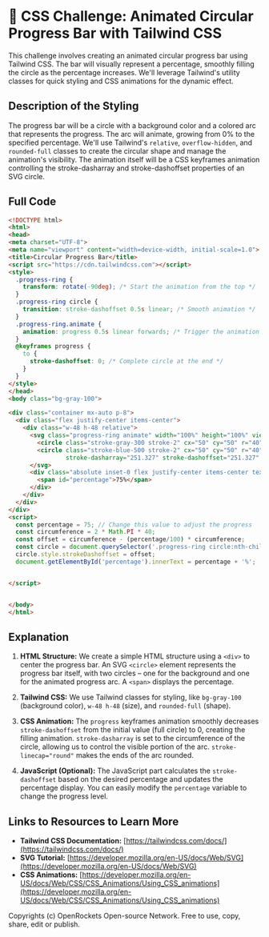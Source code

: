 # 🐞 CSS Challenge:  Animated Circular Progress Bar with Tailwind CSS


This challenge involves creating an animated circular progress bar using Tailwind CSS.  The bar will visually represent a percentage, smoothly filling the circle as the percentage increases.  We'll leverage Tailwind's utility classes for quick styling and CSS animations for the dynamic effect.


## Description of the Styling

The progress bar will be a circle with a background color and a colored arc that represents the progress. The arc will animate, growing from 0% to the specified percentage.  We'll use Tailwind's `relative`, `overflow-hidden`, and `rounded-full` classes to create the circular shape and manage the animation's visibility. The animation itself will be a CSS keyframes animation controlling the stroke-dasharray and stroke-dashoffset properties of an SVG circle.

## Full Code

```html
<!DOCTYPE html>
<html>
<head>
<meta charset="UTF-8">
<meta name="viewport" content="width=device-width, initial-scale=1.0">
<title>Circular Progress Bar</title>
<script src="https://cdn.tailwindcss.com"></script>
<style>
  .progress-ring {
    transform: rotate(-90deg); /* Start the animation from the top */
  }
  .progress-ring circle {
    transition: stroke-dashoffset 0.5s linear; /* Smooth animation */
  }
  .progress-ring.animate {
    animation: progress 0.5s linear forwards; /* Trigger the animation */
  }
  @keyframes progress {
    to {
      stroke-dashoffset: 0; /* Complete circle at the end */
    }
  }
</style>
</head>
<body class="bg-gray-100">

<div class="container mx-auto p-8">
  <div class="flex justify-center items-center">
    <div class="w-48 h-48 relative">
      <svg class="progress-ring animate" width="100%" height="100%" viewBox="0 0 100 100">
        <circle class="stroke-gray-300 stroke-2" cx="50" cy="50" r="40" fill="none" />
        <circle class="stroke-blue-500 stroke-2" cx="50" cy="50" r="40" fill="none"
                stroke-dasharray="251.327" stroke-dashoffset="251.327" stroke-linecap="round"/>
      </svg>
      <div class="absolute inset-0 flex justify-center items-center text-lg font-medium">
        <span id="percentage">75%</span>
      </div>
    </div>
  </div>
</div>
<script>
  const percentage = 75; // Change this value to adjust the progress
  const circumference = 2 * Math.PI * 40;
  const offset = circumference - (percentage/100) * circumference;
  const circle = document.querySelector('.progress-ring circle:nth-child(2)');
  circle.style.strokeDashoffset = offset;
  document.getElementById('percentage').innerText = percentage + '%';


</script>


</body>
</html>
```

## Explanation

1. **HTML Structure:** We create a simple HTML structure using a `<div>` to center the progress bar.  An SVG `<circle>` element represents the progress bar itself, with two circles – one for the background and one for the animated progress arc.  A `<span>` displays the percentage.


2. **Tailwind CSS:** We use Tailwind classes for styling, like `bg-gray-100` (background color), `w-48 h-48` (size), and `rounded-full` (shape).


3. **CSS Animation:**  The `progress` keyframes animation smoothly decreases `stroke-dashoffset` from the initial value (full circle) to 0, creating the filling animation.  `stroke-dasharray` is set to the circumference of the circle, allowing us to control the visible portion of the arc. `stroke-linecap="round"` makes the ends of the arc rounded.


4. **JavaScript (Optional):** The JavaScript part calculates the `stroke-dashoffset` based on the desired percentage and updates the percentage display.  You can easily modify the `percentage` variable to change the progress level.


## Links to Resources to Learn More

* **Tailwind CSS Documentation:** [https://tailwindcss.com/docs/](https://tailwindcss.com/docs/)
* **SVG Tutorial:** [https://developer.mozilla.org/en-US/docs/Web/SVG](https://developer.mozilla.org/en-US/docs/Web/SVG)
* **CSS Animations:** [https://developer.mozilla.org/en-US/docs/Web/CSS/CSS_Animations/Using_CSS_animations](https://developer.mozilla.org/en-US/docs/Web/CSS/CSS_Animations/Using_CSS_animations)


Copyrights (c) OpenRockets Open-source Network. Free to use, copy, share, edit or publish.

